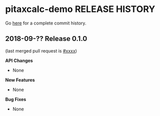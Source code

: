 pitaxcalc-demo RELEASE HISTORY
==============================
Go [here](https://github.com/TPRU-demo/pitaxcalc-demo/pulls?q=is%3Apr+is%3Aclosed) for a complete commit history.


2018-09-?? Release 0.1.0
------------------------
(last merged pull request is
[#xxxx](https://github.com/open-source-economics/Tax-Calculator/pull/xxxx))

**API Changes**
- None

**New Features**
- None

**Bug Fixes**
- None

